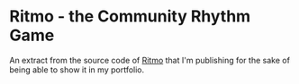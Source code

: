 # Ritmo - the Community Rhythm Game

An extract from the source code of [Ritmo](https://play.google.com/store/apps/details?id=com.UnicyclicGames.Ritmo) that I'm publishing for the sake of being able to show it in my portfolio.
